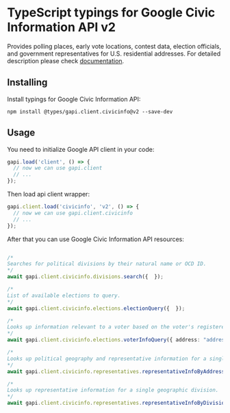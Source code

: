 # TypeScript typings for Google Civic Information API v2

Provides polling places, early vote locations, contest data, election officials, and government representatives for U.S. residential addresses.
For detailed description please check [documentation](https://developers.google.com/civic-information/).

## Installing

Install typings for Google Civic Information API:

```
npm install @types/gapi.client.civicinfo@v2 --save-dev
```

## Usage

You need to initialize Google API client in your code:

```typescript
gapi.load('client', () => {
  // now we can use gapi.client
  // ...
});
```

Then load api client wrapper:

```typescript
gapi.client.load('civicinfo', 'v2', () => {
  // now we can use gapi.client.civicinfo
  // ...
});
```



After that you can use Google Civic Information API resources:

```typescript

/*
Searches for political divisions by their natural name or OCD ID.
*/
await gapi.client.civicinfo.divisions.search({  });

/*
List of available elections to query.
*/
await gapi.client.civicinfo.elections.electionQuery({  });

/*
Looks up information relevant to a voter based on the voter's registered address.
*/
await gapi.client.civicinfo.elections.voterInfoQuery({ address: "address",  });

/*
Looks up political geography and representative information for a single address.
*/
await gapi.client.civicinfo.representatives.representativeInfoByAddress({  });

/*
Looks up representative information for a single geographic division.
*/
await gapi.client.civicinfo.representatives.representativeInfoByDivision({ ocdId: "ocdId",  });
```
